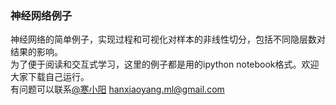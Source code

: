 ### 神经网络例子
神经网络的简单例子，实现过程和可视化对样本的非线性切分，包括不同隐层数对结果的影响。<br>
为了便于阅读和交互式学习，这里的例子都是用的ipython notebook格式。欢迎大家下载自己运行。<br>
有问题可以联系[@寒小阳](http://blog.csdn.net/han_xiaoyang) hanxiaoyang.ml@gmail.com
